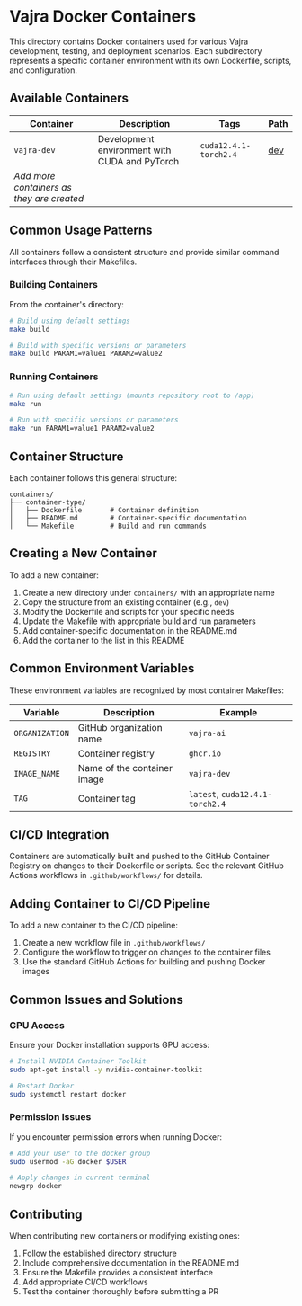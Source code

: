 # Vajra Docker Containers

This directory contains Docker containers used for various Vajra development, testing, and deployment scenarios. Each subdirectory represents a specific container environment with its own Dockerfile, scripts, and configuration.

## Available Containers

| Container | Description | Tags | Path |
|-----------|-------------|------|------|
| `vajra-dev` | Development environment with CUDA and PyTorch | `cuda12.4.1-torch2.4` | [dev](./dev/) |
| *Add more containers as they are created* | | | |

## Common Usage Patterns

All containers follow a consistent structure and provide similar command interfaces through their Makefiles.

### Building Containers

From the container's directory:

```bash
# Build using default settings
make build

# Build with specific versions or parameters
make build PARAM1=value1 PARAM2=value2
```

### Running Containers

```bash
# Run using default settings (mounts repository root to /app)
make run

# Run with specific versions or parameters
make run PARAM1=value1 PARAM2=value2
```

## Container Structure

Each container follows this general structure:

```
containers/
├── container-type/
│   ├── Dockerfile       # Container definition
│   ├── README.md        # Container-specific documentation
│   └── Makefile         # Build and run commands
```

## Creating a New Container

To add a new container:

1. Create a new directory under `containers/` with an appropriate name
2. Copy the structure from an existing container (e.g., `dev`)
3. Modify the Dockerfile and scripts for your specific needs
4. Update the Makefile with appropriate build and run parameters
5. Add container-specific documentation in the README.md
6. Add the container to the list in this README

## Common Environment Variables

These environment variables are recognized by most container Makefiles:

| Variable | Description | Example |
|----------|-------------|---------|
| `ORGANIZATION` | GitHub organization name | `vajra-ai` |
| `REGISTRY` | Container registry | `ghcr.io` |
| `IMAGE_NAME` | Name of the container image | `vajra-dev` |
| `TAG` | Container tag | `latest`, `cuda12.4.1-torch2.4` |

## CI/CD Integration

Containers are automatically built and pushed to the GitHub Container Registry on changes to their Dockerfile or scripts. See the relevant GitHub Actions workflows in `.github/workflows/` for details.

## Adding Container to CI/CD Pipeline

To add a new container to the CI/CD pipeline:

1. Create a new workflow file in `.github/workflows/`
2. Configure the workflow to trigger on changes to the container files
3. Use the standard GitHub Actions for building and pushing Docker images

## Common Issues and Solutions

### GPU Access

Ensure your Docker installation supports GPU access:

```bash
# Install NVIDIA Container Toolkit
sudo apt-get install -y nvidia-container-toolkit

# Restart Docker
sudo systemctl restart docker
```

### Permission Issues

If you encounter permission errors when running Docker:

```bash
# Add your user to the docker group
sudo usermod -aG docker $USER

# Apply changes in current terminal
newgrp docker
```

## Contributing

When contributing new containers or modifying existing ones:

1. Follow the established directory structure
2. Include comprehensive documentation in the README.md
3. Ensure the Makefile provides a consistent interface
4. Add appropriate CI/CD workflows
5. Test the container thoroughly before submitting a PR